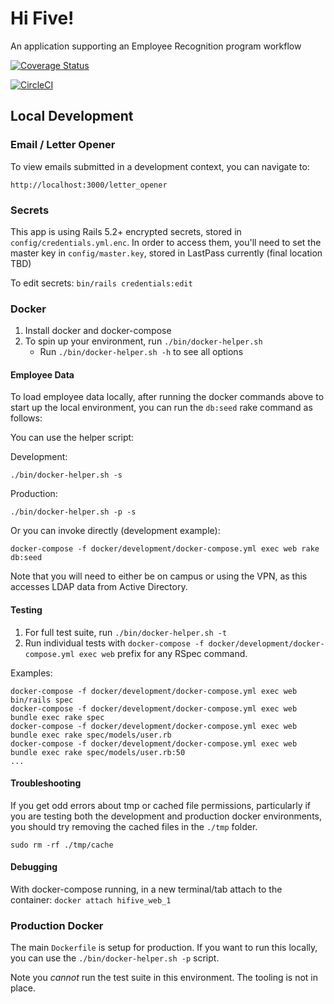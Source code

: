 # Hi Five!
An application supporting an Employee Recognition program workflow

[![Coverage Status](https://coveralls.io/repos/github/ucsdlib/hifive/badge.svg)](https://coveralls.io/github/ucsdlib/hifive)

[![CircleCI](https://circleci.com/gh/ucsdlib/hifive/tree/master.svg?style=svg)](https://circleci.com/gh/ucsdlib/hifive/tree/master)


## Local Development
### Email / Letter Opener
To view emails submitted in a development context, you can navigate to:
```
http://localhost:3000/letter_opener
```
### Secrets
This app is using Rails 5.2+ encrypted secrets, stored in
`config/credentials.yml.enc`. In order to access them, you'll need to set the
master key in `config/master.key`, stored in LastPass currently (final location
TBD)

To edit secrets: `bin/rails credentials:edit`

### Docker
1. Install docker and docker-compose
1. To spin up your environment, run `./bin/docker-helper.sh`
    - Run `./bin/docker-helper.sh -h` to see all options

#### Employee Data
To load employee data locally, after running the docker commands above to start
up the local environment, you can run the `db:seed` rake command as follows:

You can use the helper script:

Development:

`./bin/docker-helper.sh -s`

Production:

`./bin/docker-helper.sh -p -s`

Or you can invoke directly (development example):

`docker-compose -f docker/development/docker-compose.yml exec web rake db:seed`

Note that you will need to either be on campus or using the VPN, as this
accesses LDAP data from Active Directory.

#### Testing
1. For full test suite, run `./bin/docker-helper.sh -t`
1. Run individual tests with `docker-compose -f docker/development/docker-compose.yml exec web` prefix for any RSpec command.

Examples:
```
docker-compose -f docker/development/docker-compose.yml exec web bin/rails spec
docker-compose -f docker/development/docker-compose.yml exec web bundle exec rake spec
docker-compose -f docker/development/docker-compose.yml exec web bundle exec rake spec/models/user.rb
docker-compose -f docker/development/docker-compose.yml exec web bundle exec rake spec/models/user.rb:50
...
```

#### Troubleshooting
If you get odd errors about tmp or cached file permissions, particularly if you
are testing both the development and production docker environments, you should
try removing the cached files in the `./tmp` folder.

`sudo rm -rf ./tmp/cache`

#### Debugging
With docker-compose running, in a new terminal/tab attach to the container:
`docker attach hifive_web_1`

### Production Docker
The main `Dockerfile` is setup for production. If you want to run this locally,
you can use the `./bin/docker-helper.sh -p` script.

Note you _cannot_ run the test suite in this environment. The tooling is not in place.
